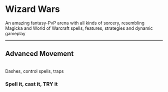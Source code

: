 # Wizard Wars
An amazing fantasy-PvP arena with all kinds of sorcery, resembling Magicka and World of Warcraft spells, features, strategies and dynamic gameplay
<br>
<hr>

## Advanced Movement
<br>
Dashes, control spells, traps


### Spell it, cast it, TRY it
